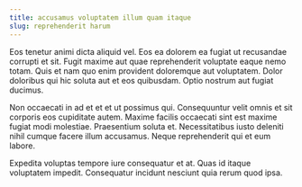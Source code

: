 ```yaml
---
title: accusamus voluptatem illum quam itaque
slug: reprehenderit harum
---
```


Eos tenetur animi dicta aliquid vel. Eos ea dolorem ea fugiat ut recusandae corrupti et sit. Fugit maxime aut quae reprehenderit voluptate eaque nemo totam. Quis et nam quo enim provident doloremque aut voluptatem. Dolor doloribus qui hic soluta aut et eos quibusdam. Optio nostrum aut fugiat ducimus.

Non occaecati in ad et et et ut possimus qui. Consequuntur velit omnis et sit corporis eos cupiditate autem. Maxime facilis occaecati sint est maxime fugiat modi molestiae. Praesentium soluta et. Necessitatibus iusto deleniti nihil cumque facere illum accusamus. Neque reprehenderit qui et eum labore.

Expedita voluptas tempore iure consequatur et at. Quas id itaque voluptatem impedit. Consequatur incidunt nesciunt quia rerum quod ipsa.
